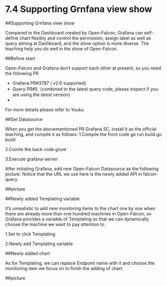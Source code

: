 # 7.4 Supporting Grnfana view show

##Supporting Grnfana view show

Compared to the Dashboard created by Open-Falcon, Grafana can self-define chart flexibly and control the permission, assign label as well as query aiming at Dashboard, and the show option is more diverse. The teaching help you do well in the show of Open-Falcon.

##Before start

Open-Falcon and Grafana don’t support each other at present, so you need the following PR

* Grafana PR#3787 ( v2.6 supported)
* Query PR#5（combined to the latest query code, please inspect if you are using the latest version)
* 
For more details please refer to Youku

##Set Datasource

When you get the abovementioned PR Grafana SC, install it as the official teaching, and compile it as follows:
1.Compile the front code go run build.go build

2.Comile the back code grunt

3.Execute grafana-server

After initiating Grafana, add new Open-Falcon Datasource as the following picture. Notice that the URL we use here is the newly added API in falcon-query. 

##picture

##Newly added Templating variable

It’s unrealistic to add new monitoring items to the chart one by one when there are already more than one hundred machines in Open-Falcon, so Grafana provides a variable of Templating so that we can dynamically choose the machine we want to pay attention to.

1.Set to click Templating 

2.Newly add Templating variable  

##Newly added chart

As for Templating, we can replace Endpoint name with it and choose the monitoring item we focus on to finish the adding of chart.

##picture
